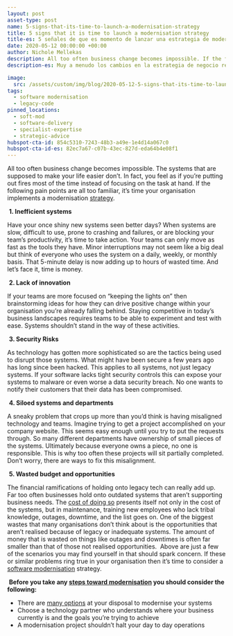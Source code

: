 ```yaml
---
layout: post
asset-type: post
name: 5-signs-that-its-time-to-launch-a-modernisation-strategy
title: 5 signs that it is time to launch a modernisation strategy
title-es: 5 señales de que es momento de lanzar una estrategia de modernización
date: 2020-05-12 00:00:00 +00:00
author: Nichole Mellekas
description: All too often business change becomes impossible. If the following pain points are all too familiar, it’s time your organisation implements a modernisation strategy.
description-es: Muy a menudo los cambios en la estrategia de negocio resultan difíciles de implementar de forma ágil y rápida. Si los siguientes puntos te resultan demasiado familiares, es momento de que tu organización implemente una estrategia de modernización.

image:
  src: /assets/custom/img/blog/2020-05-12-5-signs-that-its-time-to-launch-a-modernisation-strategy/5-signs-softmod-blog-post.jpg
tags:
  - software modernisation
  - legacy-code
pinned_locations:
  - soft-mod
  - software-delivery
  - specialist-expertise
  - strategic-advice
hubspot-cta-id: 854c5310-7243-48b3-a49e-1e4d14a067c0
hubspot-cta-id-es: 82ec7a67-c07b-43ec-827d-eda64b4e08f1
---
```


All too often business change becomes impossible. The systems that are supposed to make your life easier don’t. In fact, you feel as if you’re putting out fires most of the time instead of focusing on the task at hand. If the following pain points are all too familiar, it’s time your organisation implements a modernisation [strategy](https://codurance.com/2020/05/05/what-is-software-modernisation/).
​

​
**1. Inefficient systems**

Have your once shiny new systems seen better days? When systems are slow, difficult to use, prone to crashing and failures, or are blocking your team’s productivity, it’s time to take action. Your teams can only move as fast as the tools they have. Minor interruptions may not seem like a big deal but think of everyone who uses the system on a daily, weekly, or monthly basis. That 5-minute delay is now adding up to hours of wasted time. And let’s face it, time is money.
​

​
**2. Lack of innovation**

If your teams are more focused on “keeping the lights on” then brainstorming ideas for how they can drive positive change within your organisation you’re already falling behind. Staying competitive in today’s business landscapes requires teams to be able to experiment and test with ease. Systems shouldn’t stand in the way of these activities.
​

​
**3. Security Risks**

As technology has gotten more sophisticated so are the tactics being used to disrupt those systems. What might have been secure a few years ago has long since been hacked. This applies to all systems, not just legacy systems. If your software lacks tight security controls this can expose your systems to malware or even worse a data security breach. No one wants to notify their customers that their data has been compromised.
​

​
**4. Siloed systems and departments**

A sneaky problem that crops up more than you’d think is having misaligned technology and teams. Imagine trying to get a project accomplished on your company website. This seems easy enough until you try to put the requests through. So many different departments have ownership of small pieces of the systems. Ultimately because everyone owns a piece, no one is responsible. This is why too often these projects will sit partially completed. Don’t worry, there are ways to fix this misalignment.
​

​
**5. Wasted budget and opportunities**

​The financial ramifications of holding onto legacy tech can really add up. Far too often businesses hold onto outdated systems that aren’t supporting business needs. The [cost of doing so](https://codurance.com/2020/05/26/hidden-cost-of-not-modernising/) presents itself not only in the cost of the systems, but in maintenance, training new employees who lack tribal knowledge, outages, downtime, and the list goes on. One of the biggest wastes that many organisations don’t think about is the opportunities that aren’t realised because of legacy or inadequate systems. The amount of money that is wasted on things like outages and downtimes is often far smaller than that of those not realised opportunities.
​
Above are just a few of the scenarios you may find yourself in that should spark concern. If these or similar problems ring true in your organisation then it’s time to consider a [software modernisation](https://codurance.com/services/software-modernisation/) strategy.

​
**Before you take any [steps toward modernisation](https://codurance.com/2020/05/18/building-a-business-case-for-your-software-modernisation-initiative/) you should consider the following:**

- There are [many options](https://codurance.com/2020/06/02/five-ways-to-lead-positive-change/) at your disposal to modernise your systems
- Choose a technology partner who understands where your business currently is and the goals you’re trying to achieve
- A modernisation project shouldn’t halt your day to day operations
